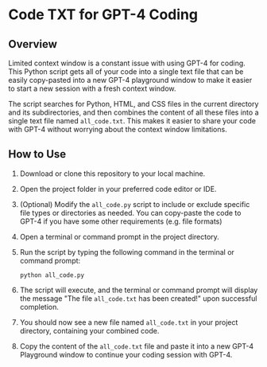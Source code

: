 # Code TXT for GPT-4 Coding

## Overview

Limited context window is a constant issue with using GPT-4 for coding. This Python script gets all of your code into a single text file that can be easily copy-pasted into a new GPT-4 playground window to make it easier to start a new session with a fresh context window.

The script searches for Python, HTML, and CSS files in the current directory and its subdirectories, and then combines the content of all these files into a single text file named `all_code.txt`. This makes it easier to share your code with GPT-4 without worrying about the context window limitations.

## How to Use

1. Download or clone this repository to your local machine.

2. Open the project folder in your preferred code editor or IDE.

3. (Optional) Modify the `all_code.py` script to include or exclude specific file types or directories as needed. You can copy-paste the code to GPT-4 if you have some other requirements (e.g. file formats)

4. Open a terminal or command prompt in the project directory.

5. Run the script by typing the following command in the terminal or command prompt:

   ```
   python all_code.py
   ```
   
7. The script will execute, and the terminal or command prompt will display the message "The file `all_code.txt` has been created!" upon successful completion.

8. You should now see a new file named `all_code.txt` in your project directory, containing your combined code.

9. Copy the content of the `all_code.txt` file and paste it into a new GPT-4 Playground window to continue your coding session with GPT-4.